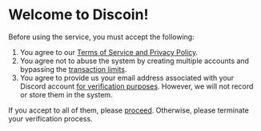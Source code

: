 # Welcome to Discoin!
Before using the service, you must accept the following:

 1. You agree to our [Terms of Service and Privacy Policy](https://github.com/austinhuang0131/Discoin/wiki/ToS-&-Privacy).
 2. You agree not to abuse the system by creating multiple accounts and bypassing the [transaction limits](https://github.com/austinhuang0131/Discoin/wiki/Users#why-are-there-transaction-limits).
 3. You agree to provide us your email address associated with your Discord account [for verification purposes](https://github.com/austinhuang0131/Discoin/wiki/Users#why-do-i-need-to-give-out-my-email). However, we will not record or store them in the system.
 
If you accept to all of them, please [proceed](https://discordapp.com/oauth2/authorize?client_id=209891886058438656&scope=identify+email&response_type=code&redirect_uri=http://discoin-austinhuang.rhcloud.com/verify). Otherwise, please terminate your verification process.
